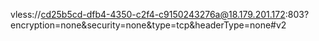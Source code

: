 vless://cd25b5cd-dfb4-4350-c2f4-c9150243276a@18.179.201.172:803?encryption=none&security=none&type=tcp&headerType=none#v2
